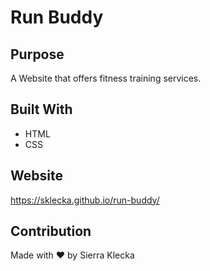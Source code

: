 # Run Buddy

## Purpose
A Website that offers fitness training services.

## Built With
* HTML
* CSS

## Website
https://sklecka.github.io/run-buddy/

## Contribution
Made with ❤️ by Sierra Klecka
